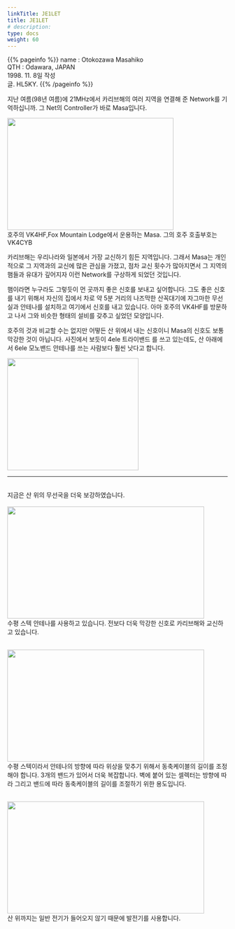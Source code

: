 ```yaml
---
linkTitle: JE1LET
title: JE1LET
# description: 
type: docs
weight: 60
---
```

{{% pageinfo %}}
name : Otokozawa Masahiko<br>
QTH   : Odawara, JAPAN<br>
1998. 11. 8일 작성<br>
글. HL5KY.
{{% /pageinfo %}}

지난 여름(98년 여름)에 21MHz에서 카리브해의 여러 지역을 연결해 준 Network를 기억하십니까. 그 Net의 Controller가 바로 Masa입니다.


<img src="/friendship/img/je1let-1.jpg" style="width:380px;height:256"><br>
호주의 VK4HF,Fox Mountain Lodge에서 운용하는 Masa. 그의 호주 호출부호는 VK4CYB

카리브해는 우리나라와 일본에서 가장 교신하기 힘든 지역입니다. 그래서 Masa는 개인적으로 그 지역과의 교신에 많은 관심을 가졌고, 점차 교신 횟수가 많아지면서 그 지역의 햄들과 유대가 깊어지자 이런 Network를 구상하게 되었던 것입니다.

햄이라면 누구라도 그렇듯이 먼 곳까지 좋은 신호를 보내고 싶어합니다. 그도 좋은 신호를 내기 위해서 자신의 집에서 차로 약 5분 거리의 나즈막한 산꼭대기에  자그마한 무선실과 안테나를 설치하고 여기에서 신호를 내고 있습니다. 아마 호주의 VK4HF를 방문하고 나서 그와 비슷한 형태의 설비를 갖추고 싶었던 모양입니다.

호주의 것과 비교할 수는 없지만 어떻든 산 위에서 내는 신호이니 Masa의 신호도 보통 막강한 것이 아닙니다. 사진에서 보듯이 4ele 트라이밴드 를 쓰고 있는데도, 산 아래에서 6ele 모노밴드 안테나를 쓰는 사람보다 훨씬 낫다고 합니다.

<img src="/friendship/img/je1let-3.jpg" style="width:300px;height:256"><br>

----------------------------------------------
<br>
지금은 산 위의 무선국을 더욱 보강하였습니다.<br><br>
<img src="/friendship/img/je1let_ant.jpeg" style="width:450px;height:256"><br>
수평 스텍 안테나를 사용하고 있습니다. 전보다 더욱 막강한 신호로 카리브해와 교신하고 있습니다.<br><br>



<img src="/friendship/img/je1let_shack.jpeg" style="width:450px;height:256"><br>
수평 스텍이라서 안테나의 방향에 따라 위상을 맞추기 위해서 동축케이블의 길이를 조정해야 합니다. 3개의 밴드가 있어서 더욱 복잡합니다. 벽에 붙어 있는 셀렉터는 방향에 따라 그리고 밴드에 따라 동축케이블의 길이를 조절하기 위한 용도입니다.<br><br>


<img src="/friendship/img/je1let_generator.jpeg" style="width:450px;height:256"><br>
산 위까지는 일반 전기가 들어오지 않기 때문에 발전기를 사용합니다.